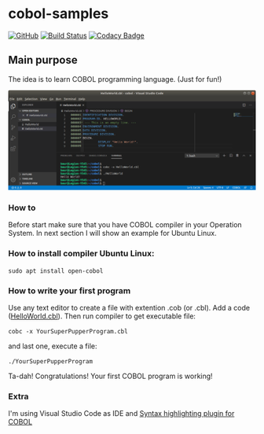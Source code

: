 # cobol-samples
[![GitHub](https://img.shields.io/github/license/mashape/apistatus.svg)](https://github.com/BurhanH/cobol-samples/blob/master/LICENSE)
[![Build Status](https://travis-ci.org/BurhanH/cobol-samples.svg?branch=master)](https://travis-ci.org/BurhanH/cobol-samples)
[![Codacy Badge](https://api.codacy.com/project/badge/Grade/03c8e440b8334a959403f2bc04764474)](https://www.codacy.com/manual/BurhanH/cobol-samples?utm_source=github.com&amp;utm_medium=referral&amp;utm_content=BurhanH/cobol-samples&amp;utm_campaign=Badge_Grade)

## Main purpose

The idea is to learn COBOL programming language. (Just for fun!)

![alt text](https://github.com/BurhanH/cobol-samples/raw/master/HelloWorldCOBOL.png "COBOL Hello World program") <br>

### How to 

Before start make sure that you have COBOL compiler in your Operation System. In next section I will show an example for Ubuntu Linux.

### How to install compiler Ubuntu Linux:
```
sudo apt install open-cobol
```

### How to write your first program

Use any text editor to create a file with extention .cob (or .cbl).
Add a code ([HelloWorld.cbl](https://github.com/BurhanH/cobol-samples/blob/master/code/HelloWorld.cbl)).
Then run compiler to get executable file:
```
cobc -x YourSuperPupperProgram.cbl
```
and last one, execute a file:
```
./YourSuperPupperProgram
```

Ta-dah! Congratulations! Your first COBOL program is working!

### Extra

I'm using Visual Studio Code as IDE and [Syntax highlighting plugin for COBOL](https://marketplace.visualstudio.com/items?itemName=bitlang.cobol)
